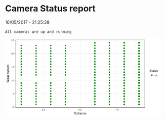 Camera Status report
================
16/05/2017 - 21:25:38

    All cameras are up and running

![](camreport_files/figure-markdown_github/unnamed-chunk-2-1.png)
